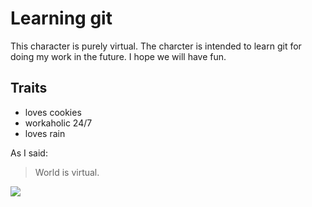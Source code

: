 # Learning git

This character is purely virtual. The charcter is intended to learn git for
doing my work in the future. I hope we will have fun.

## Traits

* loves cookies
* workaholic 24/7
* loves rain

As I said:

> World is virtual.

<img src="https://upload.wikimedia.org/wikipedia/commons/thumb/a/af/Tux.png/220px-Tux.png"/>

